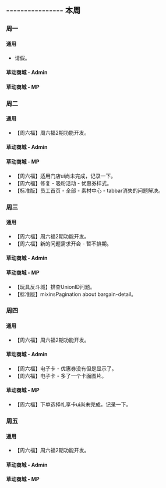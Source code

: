 ## ---------------- 本周

### 周一
#### 通用
* 请假。
#### 草动商城 - Admin
#### 草动商城 - MP

### 周二
#### 通用
* 【周六福】周六福2期功能开发。
#### 草动商城 - Admin
#### 草动商城 - MP
* 【周六福】适用门店ui尚未完成，记录一下。
* 【周六福】修复 - 吸粉活动 - 优惠券样式。
* 【标准版】员工首页 - 全部 - 素材中心 - tabbar消失的问题解决。

### 周三
#### 通用
* 【周六福】周六福2期功能开发。
* 【周六福】新的问题需求开会 - 暂不排期。
#### 草动商城 - Admin
#### 草动商城 - MP
* 【玩具反斗城】排查UnionID问题。
* 【标准版】mixinsPagination about bargain-detail。

### 周四
#### 通用
* 【周六福】周六福2期功能开发。
#### 草动商城 - Admin
* 【周六福】电子卡 - 优惠券没有但是显示了。
* 【周六福】电子卡 - 多了一个卡面图片。
#### 草动商城 - MP
* 【周六福】下单选择礼享卡ui尚未完成，记录一下。

### 周五
#### 通用
* 【周六福】周六福2期功能开发。
#### 草动商城 - Admin
#### 草动商城 - MP
